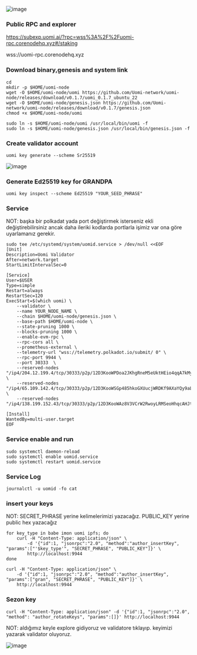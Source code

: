 

![image](https://github.com/user-attachments/assets/8dbb0d99-6c88-4180-afe1-701bde8b7aa3)

### Public RPC and explorer

https://subexp.uomi.ai/?rpc=wss%3A%2F%2Fuomi-rpc.corenodehq.xyz#/staking

wss://uomi-rpc.corenodehq.xyz

### Download binary,genesis and system link
```
cd
mkdir -p $HOME/uomi-node
wget -O $HOME/uomi-node/uomi https://github.com/Uomi-network/uomi-node/releases/download/v0.1.7/uomi_0.1.7_ubuntu_22
wget -O $HOME/uomi-node/genesis.json https://github.com/Uomi-network/uomi-node/releases/download/v0.1.7/genesis.json
chmod +x $HOME/uomi-node/uomi
```
```
sudo ln -s $HOME/uomi-node/uomi /usr/local/bin/uomi -f
sudo ln -s $HOME/uomi-node/genesis.json /usr/local/bin/genesis.json -f
```
### Create validator account
```
uomi key generate --scheme Sr25519
```

![image](https://github.com/user-attachments/assets/74dad38d-b5b4-4bbd-a585-3a347e6d37b5)

### Generate Ed25519 key for GRANDPA
```
uomi key inspect --scheme Ed25519 "YOUR_SEED_PHRASE"
```


### Service
NOT: başka bir polkadat yada port değiştirmek isterseniz ekli değiştirebilirsiniz ancak daha ileriki kodlarda portlarla işimiz var ona göre uyarlamanız gerekir.
```
sudo tee /etc/systemd/system/uomid.service > /dev/null <<EOF
[Unit]
Description=Uomi Validator
After=network.target
StartLimitIntervalSec=0

[Service]
User=$USER
Type=simple
Restart=always
RestartSec=120
ExecStart=$(which uomi) \
    --validator \
    --name YOUR_NODE_NAME \
    --chain $HOME/uomi-node/genesis.json \
    --base-path $HOME/uomi-node \
    --state-pruning 1000 \
    --blocks-pruning 1000 \
    --enable-evm-rpc \
    --rpc-cors all \
    --prometheus-external \
    --telemetry-url "wss://telemetry.polkadot.io/submit/ 0" \
    --rpc-port 9944 \
    --port 30333  \
    --reserved-nodes "/ip4/204.12.199.4/tcp/30333/p2p/12D3KooWPDoa2JKhgRneM5eUktHEio4qqA7kMyfruzkwBhnbe2VX" \
    --reserved-nodes "/ip4/65.109.142.4/tcp/30333/p2p/12D3KooWSGp485hkoGXUucjWRDKf9AXaYQy9aLzMWpqhPFw816rZ" \
    --reserved-nodes "/ip4/138.199.152.43/tcp/30333/p2p/12D3KooWAz8V3VCrW2RwoyLRMSeoHhqcAHJtEFi4vtFhpWART5Ya"

[Install]
WantedBy=multi-user.target
EOF

```

### Service enable and run
```
sudo systemctl daemon-reload
sudo systemctl enable uomid.service
sudo systemctl restart uomid.service
```
### Service Log
```
journalctl -u uomid -fo cat
```

###  insert your keys
NOT: SECRET_PHRASE yerine kelimelerimizi yazacağız. PUBLIC_KEY yerine public hex yazacağız
```
for key_type in babe imon uomi ipfs; do
    curl -H "Content-Type: application/json" \
        -d '{"id":1, "jsonrpc":"2.0", "method":"author_insertKey", "params":["'$key_type'", "SECRET_PHRASE", "PUBLIC_KEY"]}' \
        http://localhost:9944
done
```

```
curl -H "Content-Type: application/json" \
    -d '{"id":1, "jsonrpc":"2.0", "method":"author_insertKey", "params":["gran", "SECRET_PHRASE", "PUBLIC_KEY"]}' \
    http://localhost:9944
```
### Sezon key
```
curl -H "Content-Type: application/json" -d '{"id":1, "jsonrpc":"2.0", "method": "author_rotateKeys", "params":[]}' http://localhost:9944
```
NOT: aldığımız keyle explore gidiyoruz ve validatore tıklayıp. keyimizi yazarak validator oluyoruz.

![image](https://github.com/user-attachments/assets/4df8e7b7-34b3-4005-9c81-e62b5a5521e7)



